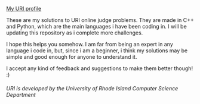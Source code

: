 [My URI profile](https://www.urionlinejudge.com.br/judge/pt/profile/526410)


These are my solutions to URI online judge problems. They are made in C++ and Python, which are the main languages i have been coding in. I will be updating this repository as i complete more challenges.

I hope this helps you somehow. I am far from being an expert in any language i code in, but, since i am a beginner, i think my solutions may be simple and good enough for anyone to understand it.

I accept any kind of feedback and suggestions to make them better though! :)

###### URI is developed by the University of Rhode Island Computer Science Department
